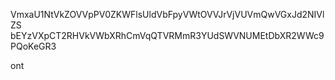 VmxaU1NtVkZOVVpPV0ZKWFlsUldVbFpyVWtOVVJrVjVUVmQwVGxJd2NIVlZS
bEYzVXpCT2RHVkVWbXRhCmVqQTVRMmR3YUdSWVNUMEtDbXR2WWc9PQoKeGR3

ont